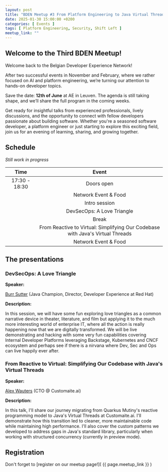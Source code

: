 ```yaml
---
layout: post
title: "BDEN Meetup #3 From Platform Engineering to Java Virtual Threads"
date: 2025-01-30 15:00:00 +0200
categories: [ Events ]
tags: [ Platform Engineering, Security, Shift Left ]
meetup_link: ""
---
```


## Welcome to the Third BDEN Meetup!

Welcome back to the Belgian Developer Experience Network!

After two successful events in November and February, where we rather focused on AI and platform engineering, we’re turning our attention to hands-on developer topics.

Save the date: **12th of June** at AE in Leuven. The agenda is still taking shape, and we’ll share the full program in the coming weeks.

Get ready for insightful talks from experienced professionals, lively discussions, and the opportunity to connect with fellow developers passionate about building software.
Whether you're a seasoned software developer, a platform engineer or just starting to explore this exciting field, join us for an evening of learning, sharing, and growing
together.

## Schedule

_Still work in progress_

|     Time      |                                     Event                                      |
|:-------------:|:------------------------------------------------------------------------------:|
| 17:30 - 18:30 |                                  Doors open                                    |
|               |                              Network Event & Food                              |
|               |                                Intro session                                   |
|               |                          DevSecOps: A Love Triangle                            |
|               |                                    Break                                       |
|               | From Reactive to Virtual: Simplifying Our Codebase with Java's Virtual Threads |
|               |                             Network Event & Food                               |

## The presentations

### DevSecOps: A Love Triangle

**Speaker:**

[Burr Sutter](https://www.linkedin.com/in/burrsutter/) (Java Champion, Director, Developer Experience at Red Hat)

**Description:**

In this session, we will have some fun exploring love triangles as a common narrative device in theater, literature, and film but applying it to the much more interesting world of enterprise IT, where all the action is really happening now that we are digitally transformed. We will be live demonstrating and hacking with some very fun capabilities covering Internal Developer Platforms leveraging Backstage, Kubernetes and CNCF ecosystem and perhaps see if there is a nirvana where Dev, Sec and Ops can live happily ever after.

### From Reactive to Virtual: Simplifying Our Codebase with Java's Virtual Threads

**Speaker:**

[Alex Wauters](https://www.linkedin.com/in/alex-wauters/) (CTO @ Customaite.ai)

**Description:**

In this talk, I'll share our journey migrating from Quarkus Mutiny's reactive programming model to Java's Virtual Threads at Customaite.ai. I'll demonstrate how this transition led to cleaner, more maintainable code while maintaining high performance. I'll also cover the custom patterns we developed to address gaps in Java's standard library, particularly when working with structured concurrency (currently in preview mode).

## Registration

Don't forget to [register on our meetup page!]( {{ page.meetup_link }} )
